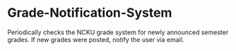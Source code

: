 # Grade-Notification-System
Periodically checks the NCKU grade system for newly announced semester grades. If new grades were posted, notify the user via email.

